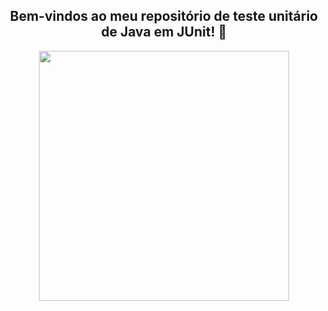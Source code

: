 <span align="center">

##  Bem-vindos ao meu repositório de teste unitário de Java em JUnit! 👋 

</span>


<div align="center">
<img src="?" width="400px" />
</div>
